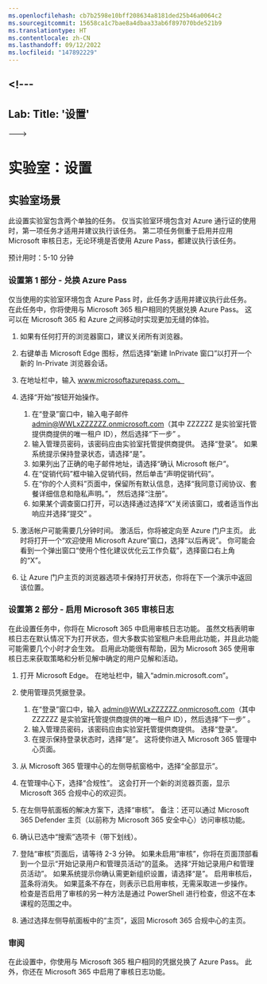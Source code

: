 ```yaml
---
ms.openlocfilehash: cb7b2598e10bff208634a8181ded25b46a0064c2
ms.sourcegitcommit: 15658ca1c7bae8a4dbaa33ab6f897070bde521b9
ms.translationtype: HT
ms.contentlocale: zh-CN
ms.lasthandoff: 09/12/2022
ms.locfileid: "147892229"
---
```

<a name="---"></a><!---
---
Lab: Title: '设置'
---
--->

# <a name="lab-setup"></a>实验室：设置

## <a name="lab-scenario"></a>实验室场景

此设置实验室包含两个单独的任务。  仅当实验室环境包含对 Azure 通行证的使用时，第一项任务才适用并建议执行该任务。 第二项任务侧重于启用并应用 Microsoft 审核日志，无论环境是否使用 Azure Pass，都建议执行该任务。

预计用时：5-10 分钟

### <a name="setup-part-1---redeem-azure-pass"></a>设置第 1 部分 - 兑换 Azure Pass

仅当使用的实验室环境包含 Azure Pass 时，此任务才适用并建议执行此任务。 在此任务中，你将使用与 Microsoft 365 租户相同的凭据兑换 Azure Pass。  这可以在 Microsoft 365 和 Azure 之间移动时实现更加无缝的体验。

1. 如果有任何打开的浏览器窗口，建议关闭所有浏览器。

1. 右键单击 Microsoft Edge 图标，然后选择“新建 InPrivate 窗口”以打开一个新的 In-Private 浏览器会话。

1. 在地址栏中，输入 www.microsoftazurepass.com。  

1. 选择“开始”按钮开始操作。

    1. 在“登录”窗口中，输入电子邮件 admin@WWLxZZZZZZ.onmicrosoft.com（其中 ZZZZZZ 是实验室托管提供商提供的唯一租户 ID），然后选择“下一步” 。
    1. 输入管理员密码，该密码应由实验室托管提供商提供。 选择“登录”。  如果系统提示保持登录状态，请选择“是”。
    1. 如果列出了正确的电子邮件地址，请选择“确认 Microsoft 帐户”。
    1. 在“促销代码”框中输入促销代码，然后单击“声明促销代码”。  
    1. 在“你的个人资料”页面中，保留所有默认信息，选择“我同意订阅协议、套餐详细信息和隐私声明。”， 然后选择“注册”。
    1. 如果某个调查窗口打开，可以选择通过选择“X”关闭该窗口，或者适当作出响应并选择“提交” 。

1. 激活帐户可能需要几分钟时间。  激活后，你将被定向至 Azure 门户主页。 此时将打开一个“欢迎使用 Microsoft Azure”窗口，选择“以后再说”。 你可能会看到一个弹出窗口“使用个性化建议优化云工作负载”，选择窗口右上角的“X”。

1. 让 Azure 门户主页的浏览器选项卡保持打开状态，你将在下一个演示中返回该位置。

### <a name="setup-part-2---enable-microsoft-365-audit-log"></a>设置第 2 部分 - 启用 Microsoft 365 审核日志

在此设置任务中，你将在 Microsoft 365 中启用审核日志功能。  虽然文档表明审核日志在默认情况下为打开状态，但大多数实验室租户未启用此功能，并且此功能可能需要几个小时才会生效。  启用此功能很有帮助，因为 Microsoft 365 使用审核日志来获取策略和分析见解中确定的用户见解和活动。

1. 打开 Microsoft Edge。 在地址栏中，输入“admin.microsoft.com”。

1. 使用管理员凭据登录。
    1. 在“登录”窗口中，输入 admin@WWLxZZZZZZ.onmicrosoft.com（其中 ZZZZZZ 是实验室托管提供商提供的唯一租户 ID），然后选择“下一步” 。
    1. 输入管理员密码，该密码应由实验室托管提供商提供。 选择“登录”。
    1. 在提示保持登录状态时，选择“是”。 这将使你进入 Microsoft 365 管理中心页面。

1. 从 Microsoft 365 管理中心的左侧导航窗格中，选择“全部显示”。

1. 在管理中心下，选择“合规性”。  这会打开一个新的浏览器页面，显示 Microsoft 365 合规中心的欢迎页。  

1. 在左侧导航面板的解决方案下，选择“审核”。  备注：还可以通过 Microsoft 365 Defender 主页（以前称为 Microsoft 365 安全中心）访问审核功能。

1. 确认已选中“搜索”选项卡（带下划线）。

1. 登陆“审核”页面后，请等待 2-3 分钟。  如果未启用“审核”，你将在页面顶部看到一个显示“开始记录用户和管理员活动”的蓝条。  选择“开始记录用户和管理员活动”。  如果系统提示你确认需更新组织设置，请选择“是”。 启用审核后，蓝条将消失。  如果蓝条不存在，则表示已启用审核，无需采取进一步操作。  检查是否启用了审核的另一种方法是通过 PowerShell 进行检查，但这不在本课程的范围之中。

1. 通过选择左侧导航面板中的“主页”，返回 Microsoft 365 合规中心的主页。

### <a name="review"></a>审阅

在此设置中，你使用与 Microsoft 365 租户相同的凭据兑换了 Azure Pass。  此外，你还在 Microsoft 365 中启用了审核日志功能。

